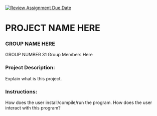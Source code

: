 [![Review Assignment Due Date](https://classroom.github.com/assets/deadline-readme-button-22041afd0340ce965d47ae6ef1cefeee28c7c493a6346c4f15d667ab976d596c.svg)](https://classroom.github.com/a/Vh67aNdh)
# PROJECT NAME HERE

### GROUP NAME HERE
GROUP NUMBER 31
Group Members Here
       
### Project Description:

Explain what is this project.
  
### Instructions:

How does the user install/compile/run the program.
How does the user interact with this program?
